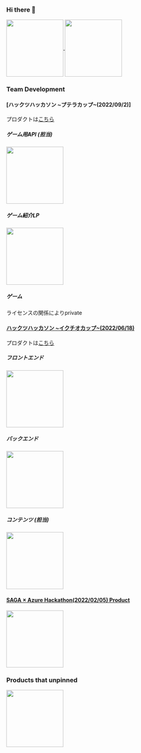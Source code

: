 ### Hi there 👋
<a href="https://github.com/Romira915">
  <img align="center" height="150px" src="https://github-readme-stats.vercel.app/api?username=Romira915&count_private=true&show_icons=true&theme=algolia" />
</a>
<a href="https://github.com/Romira915">
  <img align="center" height="150px" src="https://github-readme-stats.vercel.app/api/top-langs/?username=Romira915&theme=algolia&layout=compact" />
</a>

### Team Development

#### [ハックツハッカソン \~プテラカップ\~(2022/09/2)]

プロダクトは[こちら](https://games.jyogi.net/)

##### ゲーム用API (担当)

<a href="https://github.com/jyogi-web/ptera-api">
  <img align="center" height="150px" src="https://github-readme-stats.vercel.app/api/pin/?username=jyogi-web&repo=ptera-api&theme=algolia" />
</a>

##### ゲーム紹介LP

<a href="https://github.com/jyogi-web/ptera-game-lp">
  <img align="center" height="150px" src="https://github-readme-stats.vercel.app/api/pin/?username=jyogi-web&repo=ptera-game-lp&theme=algolia" />
</a>

##### ゲーム

ライセンスの関係によりprivate

#### [ハックツハッカソン \~イクチオカップ\~(2022/06/18)](https://hackz.team/news/1yoTECRZkQ8LrPcqe1RzSG)

プロダクトは[こちら](https://viewer.deathmatv.online/)

##### フロントエンド

<a href="https://github.com/hackz-hackathon-ichthyo/Oracle-no-oubou-wo-yurusuna-front">
  <img align="center" height="150px" src="https://github-readme-stats.vercel.app/api/pin/?username=hackz-hackathon-ichthyo&repo=Oracle-no-oubou-wo-yurusuna-front&theme=algolia" />
</a>

##### バックエンド

<a href="Oracle-no-oubou-wo-yurusuna-back">
  <img align="center" height="150px" src="https://github-readme-stats.vercel.app/api/pin/?username=hackz-hackathon-ichthyo&repo=Oracle-no-oubou-wo-yurusuna-back&theme=algolia" />
</a>

##### コンテンツ (担当)

<a href="https://github.com/Romira915/private-isu-rust">
  <img align="center" height="150px" src="https://github-readme-stats.vercel.app/api/pin/?username=Romira915&repo=private-isu-rust&theme=algolia" />
</a>

#### [SAGA × Azure Hackathon(2022/02/05) Product](https://hackz.connpass.com/event/235831/)

<a href="https://github.com/jyogi-web/rustknock">
  <img align="center" height="150px" src="https://github-readme-stats.vercel.app/api/pin/?username=jyogi-web&repo=rustknock&theme=algolia" />
</a>

### Products that unpinned

<a href="https://github.com/Romira915/ShootingGame">
  <img align="center" height="150px" src="https://github-readme-stats.vercel.app/api/pin/?username=Romira915&repo=ShootingGame&theme=algolia" />
</a>

<!--
**Romira915/Romira915** is a ✨ _special_ ✨ repository because its `README.md` (this file) appears on your GitHub profile.

Here are some ideas to get you started:

- 🔭 I’m currently working on ...
- 🌱 I’m currently learning ...
- 👯 I’m looking to collaborate on ...
- 🤔 I’m looking for help with ...
- 💬 Ask me about ...
- 📫 How to reach me: ...
- 😄 Pronouns: ...
- ⚡ Fun fact: ...
-->
